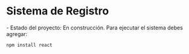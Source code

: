 <h1> Sistema de Registro</h1>
- Estado del proyecto: En construcción.
Para ejecutar el sistema debes agregar:

```npm install react```
